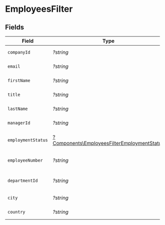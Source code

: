 # EmployeesFilter


## Fields

| Field                                                                                                     | Type                                                                                                      | Required                                                                                                  | Description                                                                                               | Example                                                                                                   |
| --------------------------------------------------------------------------------------------------------- | --------------------------------------------------------------------------------------------------------- | --------------------------------------------------------------------------------------------------------- | --------------------------------------------------------------------------------------------------------- | --------------------------------------------------------------------------------------------------------- |
| `companyId`                                                                                               | *?string*                                                                                                 | :heavy_minus_sign:                                                                                        | Company ID to filter on                                                                                   | 1234                                                                                                      |
| `email`                                                                                                   | *?string*                                                                                                 | :heavy_minus_sign:                                                                                        | Email to filter on                                                                                        | elon@tesla.com                                                                                            |
| `firstName`                                                                                               | *?string*                                                                                                 | :heavy_minus_sign:                                                                                        | First Name to filter on                                                                                   | Elon                                                                                                      |
| `title`                                                                                                   | *?string*                                                                                                 | :heavy_minus_sign:                                                                                        | Job title to filter on                                                                                    | Manager                                                                                                   |
| `lastName`                                                                                                | *?string*                                                                                                 | :heavy_minus_sign:                                                                                        | Last Name to filter on                                                                                    | Musk                                                                                                      |
| `managerId`                                                                                               | *?string*                                                                                                 | :heavy_minus_sign:                                                                                        | Manager id to filter on                                                                                   | 1234                                                                                                      |
| `employmentStatus`                                                                                        | [?Components\EmployeesFilterEmploymentStatus](../../Models/Components/EmployeesFilterEmploymentStatus.md) | :heavy_minus_sign:                                                                                        | Employment status to filter on                                                                            | active                                                                                                    |
| `employeeNumber`                                                                                          | *?string*                                                                                                 | :heavy_minus_sign:                                                                                        | Employee number to filter on                                                                              | 123456-AB                                                                                                 |
| `departmentId`                                                                                            | *?string*                                                                                                 | :heavy_minus_sign:                                                                                        | ID of the department to filter on                                                                         | 1234                                                                                                      |
| `city`                                                                                                    | *?string*                                                                                                 | :heavy_minus_sign:                                                                                        | City to filter on                                                                                         | San Francisco                                                                                             |
| `country`                                                                                                 | *?string*                                                                                                 | :heavy_minus_sign:                                                                                        | Country to filter on                                                                                      | US                                                                                                        |